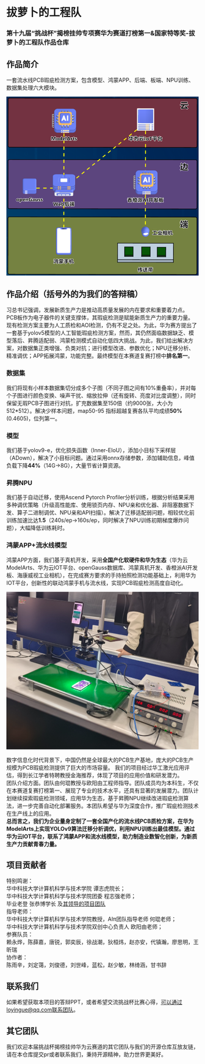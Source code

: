 # 拔萝卜的工程队
### 第十九届“挑战杯”揭榜挂帅专项赛华为赛道打榜第一&amp;国家特等奖-拔萝卜的工程队作品仓库 
## 作品简介
一套流水线PCB瑕疵检测方案，包含模型、鸿蒙APP、后端、板端、NPU训练、数据集处理六大模块。 

![架构图](structure.png)
## 作品介绍（括号外的为我们的答辩稿）  
习总书记强调，发展新质生产力是推动高质量发展的内在要求和重要着力点。PCB板作为电子器件的关键支撑体，其瑕疵检测是赋能新质生产力的重要力量。现有检测方案主要为人工质检和AOI检测，仍有不足之处。为此，华为赛方提出了一套基于yolov5模型的人工智能瑕疵检测方案，然而，其仍然面临数据缺乏、模型落后、昇腾适配弱、鸿蒙检测模式自动化低四大挑战。为此，我们给出解决方案，对数据集正类增强、负类对抗；进行模型改进、参数优化；NPU迁移分析、精准调优；APP拓展鸿蒙，功能完整。最终模型在本赛道复赛打榜中**排名第一**。  
### 数据集  
我们将现有小样本数据集切分成多个子图（不同子图之间有10%重叠率），并对每个子图进行颜色变换、噪声干扰、缩放拉伸（还有旋转、亮度对比度调整），同时保留无瑕PCB子图进行对抗，扩充数据集至150倍（约9000张，大小为512*512）。解决少样本问题，map50-95 指标超越复赛各队平均成绩**50%**(0.4605)，位列第一。 
### 模型  
我们基于yolov9-e，优化损失函数（Inner-EIoU），添加小目标下采样层（ADown），解决了小目标问题。通过采用onnx存储参数，添加辅助信息，峰值负载下降**44%**（14G->8G），大量节省计算资源。  
### 昇腾NPU  
我们基于自动迁移，使用Ascend Pytorch Profiler分析训练，根据分析结果采用多种调优策略（升级高性能库、使用锁页内存、NPU亲和优化器、非阻塞数据下发、算子二进制调优、NPU亲和API扫描）。解决了迁移适配弱问题，相较优化前训练加速比达**1.5**（240s/ep->160s/ep，同时解决了NPU训练初期梯度爆炸问题），大幅降低训练耗时。  
### 鸿蒙APP+流水线模型  
鸿蒙APP方面，我们基于真机开发，采用**全国产化软硬件和华为生态**（华为云ModelArts、华为云IOT平台、openGauss数据库、鸿蒙真机开发、香橙派AI开发板、海康威视工业相机），在完成赛方要求的手持拍照检测功能基础上，利用华为IOT平台，创新性的联动鸿蒙手机与流水线，实现PCB瑕疵检测高度自动化。  

![流水线模型](pipeline-model.png)  

数字信息化时代背景下，中国仍然是全球最大的PCB生产基地，庞大的PCB生产规模为PCB瑕疵检测提供了巨大的市场容量。
我们的项目经过华工激光应用评估，得到长江学者特聘教授金海推荐，体现了项目的应用价值和研发潜力。  
团队介绍方面。团队由何琨教授与欧阳由工程师指导。团队成员均为本科生，不仅在本赛道复赛打榜第一、展现了专业的技术水平，还具有显著的发展潜力。团队计划继续探索瑕疵检测领域，应用华为生态，基于昇腾NPU继续改进瑕疵检测算法，进一步完善自动化部署服务。本团队希望与华为深度合作，推广瑕疵检测技术在生产线上的应用。  
**总而言之，我们为企业量身定制了一套全国产化的流水线PCB质检方案，在华为ModelArts上实现YOLOv9算法迁移分析调优，利用NPU训练出最佳模型。通过华为云IOT平台，联系了鸿蒙APP和流水线模型，助力制造业数智化创新，为新质生产力贡献青春力量。**

## 项目贡献者
特别鸣谢：  
华中科技大学计算机科学与技术学院 谭志虎院长；  
华中科技大学计算机科学与技术学院团委 程志强老师；  
毕业老登 张恭博学长 及[其领导的项目团队](https://github.com/Nobody-Zhang/huaweicloud_2023)  
指导老师：  
华中科技大学计算机科学与技术学院教授，AIπ团队指导老师 何琨老师；  
华中科技大学计算机科学与技术学院双创中心负责人 欧阳由老师；  
参赛队员：  
赖永烨，陈薛嘉，唐锐，郭奕辰，徐战潮，狄桓炜，赵亦安，代镇瀚，廖思明，王昕瑞  
协作者：  
陈雨辛，刘定蔼，刘俊德，刘世峰，蓝松，赵少敏，林绮涵，甘书辞  

## 联系我们
如果希望获取本项目的答辩PPT，或者希望交流挑战杯比赛心得，可以通过loyingue@qq.com联系团队。  

## 其它团队
我们欢迎本届挑战杯揭榜挂帅华为云赛道的其它团队与我们的开源仓库互放友链，请在本仓库提交pr或者联系我们，秉持开源精神，助力世界更美好。
